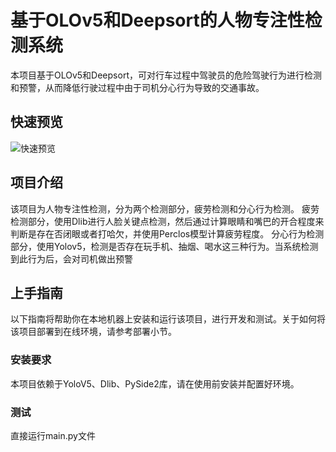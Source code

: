 # 基于OLOv5和Deepsort的人物专注性检测系统
本项目基于OLOv5和Deepsort，可对行车过程中驾驶员的危险驾驶行为进行检测和预警，从而降低行驶过程中由于司机分心行为导致的交通事故。
## 快速预览
![快速预览](images/示例.gif?raw=true"快速预览")
## 项目介绍
该项目为人物专注性检测，分为两个检测部分，疲劳检测和分心行为检测。
疲劳检测部分，使用Dlib进行人脸关键点检测，然后通过计算眼睛和嘴巴的开合程度来判断是存在否闭眼或者打哈欠，并使用Perclos模型计算疲劳程度。
分心行为检测部分，使用Yolov5，检测是否存在玩手机、抽烟、喝水这三种行为。当系统检测到此行为后，会对司机做出预警

## 上手指南
以下指南将帮助你在本地机器上安装和运行该项目，进行开发和测试。关于如何将该项目部署到在线环境，请参考部署小节。

### 安装要求
本项目依赖于YoloV5、Dlib、PySide2库，请在使用前安装并配置好环境。

### 测试
直接运行main.py文件
